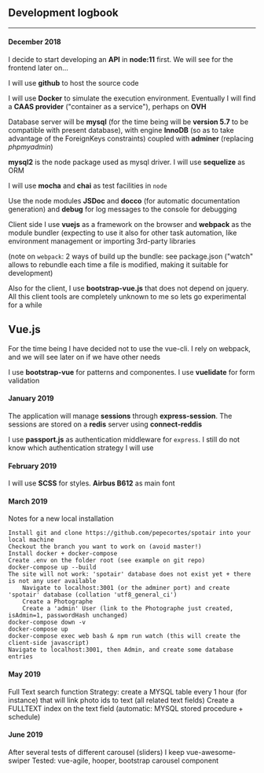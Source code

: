 ## Development logbook
***
#### December 2018
I decide to start developing an **API** in **node:11** first. We will see for the frontend later on...

I will use **github** to host the source code

I will use **Docker** to simulate the execution environment. Eventually I will find a **CAAS provider** ("container as a service"), perhaps on **OVH**

Database server will be **mysql** (for the time being will be **version 5.7** to be compatible with present database), with engine **InnoDB** (so as to take advantage of the ForeignKeys constraints) coupled with **adminer** (replacing *phpmyadmin*)

**mysql2** is the node package used as mysql driver. I will use **sequelize** as ORM

I will use **mocha** and **chai** as test facilities in `node`

Use the node modules **JSDoc** and **docco** (for automatic documentation generation) and **debug** for log messages to the console for debugging

Client side I use **vuejs** as a framework on the browser and **webpack** as the module bundler (expecting to use it also for other task automation, like environment management or importing 3rd-party libraries

(note on `webpack`: 2 ways of build up the bundle: see package.json ("watch" allows to rebundle each time a file is modified, making it suitable for development)

Also for the client, I use **bootstrap-vue.js** that does not depend on jquery. All this client tools are completely unknown to me so lets go experimental for a while

## Vue.js
For the time being I have decided not to use the vue-cli. I rely on webpack, and we will see later on if we have other needs

I use **bootstrap-vue** for patterns and componentes. I use **vuelidate** for form validation

#### January 2019
The application will manage **sessions** through **express-session**. The sessions are stored on a **redis** server using **connect-reddis**

I use **passport.js** as authentication middleware for `express`. I still do not know which authentication strategy I will use

#### February 2019
I will use **SCSS** for styles. **Airbus B612** as main font

#### March 2019
Notes for a new local installation

	Install git and clone https://github.com/pepecortes/spotair into your local machine
	Checkout the branch you want to work on (avoid master!)
	Install docker + docker-compose
	Create .env on the folder root (see example on git repo)
	docker-compose up --build
	The site will not work: 'spotair' database does not exist yet + there is not any user available
		Navigate to localhost:3001 (or the adminer port) and create  'spotair' database (collation 'utf8_general_ci')
		Create a Photographe
		Create a 'admin' User (link to the Photographe just created, isAdmin=1, passwordHash unchanged)
	docker-compose down -v
	docker-compose up
	docker-compose exec web bash & npm run watch (this will create the client-side javascript)
	Navigate to localhost:3001, then Admin, and create some database entries
	
#### May 2019
Full Text search function
Strategy: create a MYSQL table every 1 hour (for instance) that will link photo ids to text (all related text fields)
Create a FULLTEXT index on the text field
(automatic: MYSQL stored procedure + schedule)

#### June 2019
After several tests of different carousel (sliders) I keep vue-awesome-swiper
Tested: vue-agile, hooper, bootstrap carousel component

	


